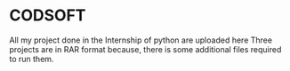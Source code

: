 # CODSOFT
All my project done in the Internship of python are uploaded here
Three projects are in RAR format because, there is some additional files required to run them.
